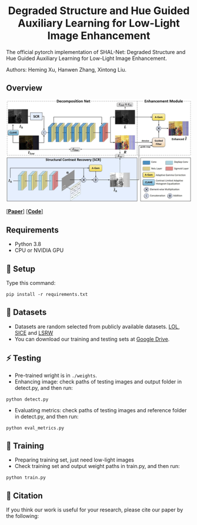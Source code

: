 <div align="center">

# Degraded Structure and Hue Guided Auxiliary Learning for Low-Light Image Enhancement
</div>

The official pytorch implementation of SHAL-Net: Degraded Structure and Hue Guided Auxiliary Learning for Low-Light Image Enhancement.

Authors: Heming Xu, Hanwen Zhang, Xintong Liu.

## Overview
![img](img/network.jpg)

[[**Paper**]]()
[[**Code**]]()

## Requirements
- Python 3.8
- CPU or NVIDIA GPU

## 🔧 Setup
Type this command:
```
pip install -r requirements.txt
```

## 📎 Datasets
- Datasets are random selected from publicly available datasets. [LOL](https://daooshee.github.io/BMVC2018website/), [SICE](https://github.com/csjcai/SICE) and [LSRW](https://github.com/JianghaiSCU/R2RNet#dataset)
- You can download our training and testing sets at [Google Drive](https://drive.google.com/file/d/1Uvud3dWFbcy-91mFOD7tQ1ZXtotFtnqB/view?usp=sharing).
## ⚡️ Testing
- Pre-trained wright is in ```./weights```.
- Enhancing image: check paths of testing images and output folder in detect.py, and then run:
```
python detect.py
```
- Evaluating metrics: check paths of testing images and reference folder in detect.py, and then run:
```
python eval_metrics.py
```


## 🤖 Training
- Preparing training set, just need low-light images
- Check training set and output weight paths in train.py, and then run:
```
python train.py
```


## 📌 Citation
If you think our work is useful for your research, please cite our paper by the following:
```bibtex

```